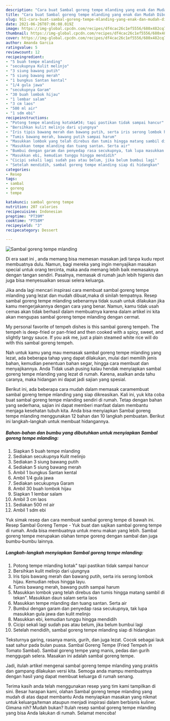 ```yaml
---
description: "Cara buat Sambal goreng tempe mlanding yang enak dan Mudah Dibuat"
title: "Cara buat Sambal goreng tempe mlanding yang enak dan Mudah Dibuat"
slug: 911-cara-buat-sambal-goreng-tempe-mlanding-yang-enak-dan-mudah-dibuat
date: 2021-06-26T07:06:08.019Z
image: https://img-global.cpcdn.com/recipes/df4cac26c1ef5556/680x482cq70/sambal-goreng-tempe-mlanding-foto-resep-utama.jpg
thumbnail: https://img-global.cpcdn.com/recipes/df4cac26c1ef5556/680x482cq70/sambal-goreng-tempe-mlanding-foto-resep-utama.jpg
cover: https://img-global.cpcdn.com/recipes/df4cac26c1ef5556/680x482cq70/sambal-goreng-tempe-mlanding-foto-resep-utama.jpg
author: Amanda Garcia
ratingvalue: 5
reviewcount: 12
recipeingredient:
- "5 buah tempe mlanding"
- "secukupnya Kulit melinjo"
- "3 siung bawang putih"
- "5 siung bawang merah"
- "1 bungkus Santan kental"
- "1/4 gula jawa"
- "secukupnya Garam"
- "30 buah lombok hijau"
- "1 lembar salam"
- "3 cm laos"
- "500 ml air"
- "1 sdm ebi"
recipeinstructions:
- "Potong tempe mlanding kotak&#34; tapi pastikan tidak sampai hancur"
- "Bersihkan kulit melinjo dari ujungnya"
- "Iris tipis bawang merah dan bawang putih, serta iris serong lombok hijau. Kemudian rebus hingga layu."
- "Tumis bawang merah, bawang putih sampai harum"
- "Masukkan lombok yang telah direbus dan tumis hingga matang sambil di tekan&#34;. Masukkan daun salam serta laos"
- "Masukkan tempe mlanding dan tuang santan. Serta air"
- "Bumbui dengan garam dan penyedap rasa secukupnya, tak lupa masukkan gula jawa dan kulit melinjo"
- "Masukkan ebi, kemudian tunggu hingga mendidih"
- "Cicipi sekali lagi sudah pas atau belum, jika belum bumbui lagi"
- "Setelah mendidih, sambal goreng tempe mlanding siap di hidangkan"
categories:
- Resep
tags:
- sambal
- goreng
- tempe

katakunci: sambal goreng tempe 
nutrition: 207 calories
recipecuisine: Indonesian
preptime: "PT39M"
cooktime: "PT58M"
recipeyield: "3"
recipecategory: Dessert

---
```



![Sambal goreng tempe mlanding](https://img-global.cpcdn.com/recipes/df4cac26c1ef5556/680x482cq70/sambal-goreng-tempe-mlanding-foto-resep-utama.jpg)

Di era  saat ini , anda memang bisa memesan masakan jadi tanpa kudu repot membuatnya dulu. Namun, bagi mereka yang ingin menyajikan masakan special untuk orang tercinta, maka anda memang lebih baik memasaknya dengan tangan sendiri. Pasalnya, memasak di rumah jauh lebih higienis dan juga bisa menyesuaikan sesuai selera keluarga.

Jika anda lagi mencari inspirasi cara membuat sambal goreng tempe mlanding yang lezat dan mudah dibuat,maka di sinilah tempatnya. Resep sambal goreng tempe mlanding  sebenarnya tidak susah untuk dilakukan jika kamu mengerjakannya dengan cara yang benar. Namun, kamu tidak usah cemas akan tidak berhasil dalam membuatnya 
karena dalam artikel ini kita akan mengupas sambal goreng tempe mlanding dengan cermat.  

My personal favorite of tempeh dishes is this sambal goreng tempeh. The tempeh is deep-fried or pan-fried and then cooked with a spicy, sweet, and slightly tangy sauce. If you ask me, just a plain steamed white rice will do with this sambal goreng tempeh.

Nah untuk kamu yang mau memasak sambal goreng tempe mlanding yang lezat, ada beberapa tahap yang dapat dilakukan, mulai dari memilih jenis bahan, kemudian penentuan bahan segar, hingga cara membuat dan menyajikannya. Anda Tidak usah pusing kalau hendak menyiapkan sambal goreng tempe mlanding yang lezat di rumah. Karena, asalkan anda  tahu caranya, maka hidangan ini dapat jadi sajian yang spesial.

Berikut ini, ada beberapa cara mudah dalam memasak caramembuat sambal goreng tempe mlanding yang siap dikreasikan. Kali ini, yuk kita coba buat sambal goreng tempe mlanding sendiri di rumah. Tetap dengan bahan yang sederhana, sajian ini dapat memberi manfaat dalam membantu menjaga kesehatan tubuh kita. Anda bisa menyiapkan Sambal goreng tempe mlanding menggunakan 12 bahan dan 10 langkah pembuatan. Berikut ini langkah-langkah untuk membuat hidangannya.

<!--inarticleads1-->

##### Bahan-bahan dan bumbu yang dibutuhkan untuk menyiapkan Sambal goreng tempe mlanding:

1. Siapkan 5 buah tempe mlanding
1. Sediakan secukupnya Kulit melinjo
1. Sediakan 3 siung bawang putih
1. Sediakan 5 siung bawang merah
1. Ambil 1 bungkus Santan kental
1. Ambil 1/4 gula jawa
1. Sediakan secukupnya Garam
1. Ambil 30 buah lombok hijau
1. Siapkan 1 lembar salam
1. Ambil 3 cm laos
1. Sediakan 500 ml air
1. Ambil 1 sdm ebi


Yuk simak resep dan cara membuat sambal goreng tempe di bawah ini. Resep Sambal Goreng Tempe - Yuk buat dan sajikan sambal goreng tempe di rumah. Anda bisa membuatnya untuk menu makan yang lebih. Sambal goreng tempe merupakan olahan tempe goreng dengan sambal dan juga bumbu-bumbu lainnya. 

<!--inarticleads2-->

##### Langkah-langkah menyiapkan Sambal goreng tempe mlanding:

1. Potong tempe mlanding kotak&#34; tapi pastikan tidak sampai hancur
1. Bersihkan kulit melinjo dari ujungnya
1. Iris tipis bawang merah dan bawang putih, serta iris serong lombok hijau. Kemudian rebus hingga layu.
1. Tumis bawang merah, bawang putih sampai harum
1. Masukkan lombok yang telah direbus dan tumis hingga matang sambil di tekan&#34;. Masukkan daun salam serta laos
1. Masukkan tempe mlanding dan tuang santan. Serta air
1. Bumbui dengan garam dan penyedap rasa secukupnya, tak lupa masukkan gula jawa dan kulit melinjo
1. Masukkan ebi, kemudian tunggu hingga mendidih
1. Cicipi sekali lagi sudah pas atau belum, jika belum bumbui lagi
1. Setelah mendidih, sambal goreng tempe mlanding siap di hidangkan


Teksturnya garing, rasanya manis, gurih, dan juga lezat. Cocok sebagai lauk saat sahur pada bulan puasa. Sambal Goreng Tempe (Fried Tempeh in Tomato Sambal). Sambal goreng tempe yang manis, pedas dan gurih menggugah selera. Masakan ini adalah sambal goreng tempe. 

Jadi, itulah artikel mengenai  sambal goreng tempe mlanding  yang praktis dan gampang dilakukan versi kita. Semoga anda mampu membuatnya dengan hasil yang dapat membuat keluarga di rumah senang. 

Terima kasih anda telah menggunakan resep yang tim kami tampilkan di sini. Besar harapan kami, olahan  Sambal goreng tempe mlanding yang mudah di atas dapat membantu Anda menyiapkan masakan yang nikmat untuk keluarga/teman ataupun menjadi inspirasi dalam berbisnis kuliner. Gimana nih? Mudah bukan? Itulah resep sambal goreng tempe mlanding yang bisa Anda lakukan di rumah. Selamat mencoba!

